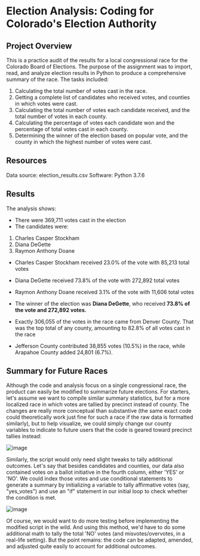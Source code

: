 # Election Analysis: Coding for Colorado's Election Authority

## Project Overview
This is a practice audit of the results for a local congressional race for the Colorado Board of Elections. The purpose of the assignment
was to import, read, and analyze election results in Python to produce a comprehensive summary of the race. The tasks included:

1. Calculating the total number of votes cast in the race.
2. Getting a complete list of candidates who received votes, and counties in which votes were cast.
3. Calculating the total number of votes each candidate received, and the total number of votes in each county.
4. Calculating the percentage of votes each candidate won and the percentage of total votes cast in each county.
5. Determining the winner of the election based on popular vote, and the county in which the highest number of votes were cast.

## Resources
Data source: election_results.csv
Software: Python 3.7.6

## Results
The analysis shows:
- There were 369,711 votes cast in the election
- The candidates were:
1. Charles Casper Stockham
2. Diana DeGette
3. Raymon Anthony Doane

- Charles Casper Stockham received 23.0% of the vote with 85,213 total votes
- Diana DeGette received 73.8% of the vote with 272,892 total votes
- Raymon Anthony Doane received 3.1% of the vote with 11,606 total votes

- The winner of the election was **Diana DeGette**, who received **73.8% of the vote and 272,892 votes.**

- Exactly 306,055 of the votes in the race came from Denver County. That was the top total of any county, amounting to 82.8% of all votes cast in the race
- Jefferson County contributed 38,855 votes (10.5%) in the race, while Arapahoe County added 24,801 (6.7%).

## Summary for Future Races
Although the code and analysis focus on a single congressional race, the product can easily be modified to summarize future elections. For starters, let's 
assume we want to compile similar summary statistics, but for a more localized race in which votes are tallied by precinct instead of county. The changes 
are really more conceptual than substantive (the same exact code could theoretically work just fine for such a race if the raw data is formatted similarly), 
but to help visualize, we could simply change our county variables to indicate to future users that the code is geared toward precinct tallies instead:

![image](https://user-images.githubusercontent.com/1015285/118376775-a4840b80-b58f-11eb-89db-eab8dc389b92.png)

Similarly, the script would only need slight tweaks to tally additional outcomes. Let's say that besides candidates and counties, our data also contained votes on a ballot initiative in the fourth column, either 'YES' or 'NO'. We could index those votes and use conditional statements to generate a summary by initializing a variable to tally affirmative votes (say, "yes_votes") and use an "if" statement in our initial loop to check whether the condition is met. 

![image](https://user-images.githubusercontent.com/1015285/118378532-2bd67c80-b59a-11eb-84e4-635f943524e4.png)

Of course, we would want to do more testing before implementing the modified script in the wild. And using this method, we'd have to do some additional math
to tally the total 'NO' votes (and misvotes/overvotes, in a real-life setting). But the point remains: the code can be adapted, amended, and adjusted quite easily to
account for additional outcomes.
